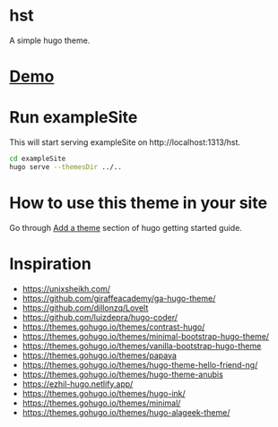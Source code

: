 # hst
A simple hugo theme.

# [Demo](https://njkevlani.github.io/hst)

# Run exampleSite
This will start serving exampleSite on http://localhost:1313/hst.

```bash
cd exampleSite
hugo serve --themesDir ../..
```

# How to use this theme in your site
Go through [Add a theme](https://gohugo.io/getting-started/quick-start/#step-3-add-a-theme) section of hugo getting started guide.

# Inspiration
- https://unixsheikh.com/
- https://github.com/giraffeacademy/ga-hugo-theme/
- https://github.com/dillonzq/LoveIt
- https://github.com/luizdepra/hugo-coder/
- https://themes.gohugo.io/themes/contrast-hugo/
- https://themes.gohugo.io/themes/minimal-bootstrap-hugo-theme/
- https://themes.gohugo.io/themes/vanilla-bootstrap-hugo-theme
- https://themes.gohugo.io/themes/papaya
- https://themes.gohugo.io/themes/hugo-theme-hello-friend-ng/
- https://themes.gohugo.io/themes/hugo-theme-anubis
- https://ezhil-hugo.netlify.app/
- https://themes.gohugo.io/themes/hugo-ink/
- https://themes.gohugo.io/themes/minimal/
- https://themes.gohugo.io/themes/hugo-alageek-theme/
